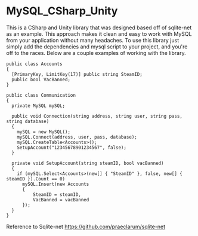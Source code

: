 # MySQL_CSharp_Unity
This is a CSharp and Unity library that was designed based off of sqlite-net as an example. This approach makes it clean and easy to work with MySQL from your application without many headaches. To use this library just simply add the dependencies and mysql script to your project, and you're off to the races. Below are a couple examples of working with the library.

```
public class Accounts
{
  [PrimaryKey, LimitKey(17)] public string SteamID;
  public bool VacBanned;
}

public class Communication
{
  private MySQL mySQL;
  
  public void Connection(string address, string user, string pass, string database)
  {
    mySQL = new MySQL();
    mySQL.Connect(address, user, pass, database);
    mySQL.CreateTable<Accounts>();
    SetupAccount("12345678901234567", false);
  }

  private void SetupAccount(string steamID, bool vacBanned)
  {
    if (mySQL.Select<Accounts>(new[] { "SteamID" }, false, new[] { steamID }).Count == 0)
      mySQL.Insert(new Accounts
      {
          SteamID = steamID,
          VacBanned = vacBanned
      });
  }
} 
```

Reference to Sqlite-net
https://github.com/praeclarum/sqlite-net
